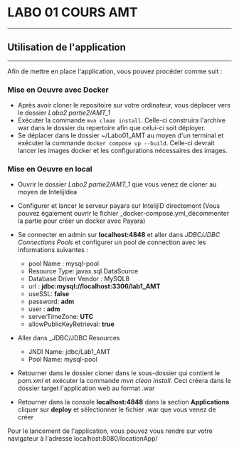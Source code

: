 # LABO 01 COURS AMT

---

## Utilisation de l'application

---

Afin de mettre en place l'application, vous pouvez procéder comme suit :

### Mise en Oeuvre avec Docker

- Après avoir cloner le repositoire sur votre ordinateur, vous déplacer vers le dossier _Labo2 partie2/AMT_1_
- Exécuter la commande `mvn clean install`. Celle-ci construira l'archive war dans le dossier du repertoire afin que celui-ci soit déployer.
- Se déplacer dans le dossier ~/Labo01_AMT au moyen d'un terminal et exécuter la commande `docker compose up --build`. Celle-ci devrait lancer les images docker et les configurations nécessaires des images.

### Mise en Oeuvre en local

- Ouvrir le dossier _Labo2 partie2/AMT_1_ que vous venez de cloner au moyen de IntelijIdea
- Configurer et lancer le serveur payara sur IntelijID directement (Vous pouvez également ouvrir le fichier \_docker-compose.yml_décommenter la partie pour créer un docker avec Payara)
- Se connecter en admin sur **localhost:4848** et aller dans _JDBC/JDBC Connections Pools_ et configurer un pool de connection avec les informations suivantes :

  - pool Name : mysql-pool
  - Resource Type: javax.sql.DataSource
  - Database Driver Vendor : MySQL8
  - url : **jdbc:mysql://localhost:3306/lab1_AMT**
  - useSSL: **false**
  - password: **adm**
  - user : **adm**
  - serverTimeZone: **UTC**
  - allowPublicKeyRetrieval: **true**

- Aller dans \_JDBC/JDBC Resources

  - JNDI Name: jdbc/Lab1_AMT
  - Pool Name: mysql-pool

- Retourner dans le dossier cloner dans le sous-dossier qui contient le _pom.xml_ et exécuter la commande _mvn clean install_. Ceci créera dans le dossier target l'application web au format .war
- Retourner dans la console **localhost:4848** dans la section **Applications** cliquer sur **deploy** et sélectionner le fichier .war que vous venez de créer

Pour le lancement de l'application, vous pouvez vous rendre sur votre navigateur à l'adresse localhost:8080/locationApp/
